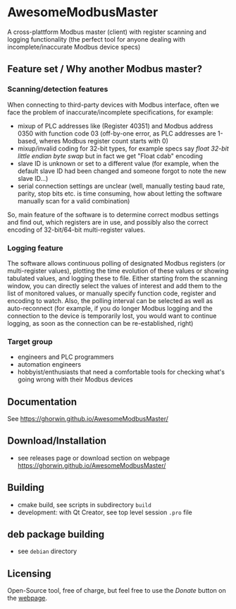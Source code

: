 # AwesomeModbusMaster
A cross-plattform Modbus master (client) with register scanning and logging functionality (the perfect tool for anyone dealing with incomplete/inaccurate Modbus device specs)

## Feature set / Why another Modbus master?

### Scanning/detection features

When connecting to third-party devices with Modbus interface, often we face the problem of inaccurate/incomplete specifications, for example:

- mixup of PLC addresses like (Register 40351) and Modbus address 0350 with function code 03  (off-by-one error, as PLC addresses are 1-based, wheres Modbus register count starts with 0)
- mixup/invalid coding for 32-bit types, for example specs say _float 32-bit little endian byte swap_  but in fact we get "Float cdab" encoding
- slave ID is unknown or set to a different value (for example, when the default slave ID had been changed and someone forgot to note the new slave ID...)
- serial connection settings are unclear (well, manually testing baud rate, parity, stop bits etc. is time consuming, how about letting the software manually scan for a valid combination)

So, main feature of the software is to determine correct modbus settings and find out, which registers are in use, and possibly also the correct encoding of 32-bit/64-bit multi-register values.

### Logging feature

The software allows continuous polling of designated Modbus registers (or multi-register values), plotting the time evolution of these values or showing tabulated values, and logging these to file.
Either starting from the scanning window, you can directly select the values of interest and add them to the list of monitored values, or manually specify function code, register and encoding to watch.
Also, the polling interval can be selected as well as auto-reconnect (for example, if you do longer Modbus logging and the connection to the device is temporarily lost, you would want to continue logging,
as soon as the connection can be re-established, right)

### Target group

- engineers and PLC programmers
- automation engineers
- hobbyist/enthusiasts that need a comfortable tools for checking what's going wrong with their Modbus devices

## Documentation

See https://ghorwin.github.io/AwesomeModbusMaster/

## Download/Installation

- see releases page or download section on webpage https://ghorwin.github.io/AwesomeModbusMaster/

## Building

- cmake build, see scripts in subdirectory `build`
- development: with Qt Creator, see top level session `.pro` file

## deb package building

- see `debian` directory

## Licensing

Open-Source tool, free of charge, but feel free to use the _Donate_ button on the [webpage](https://ghorwin.github.io/AwesomeModbusMaster).


